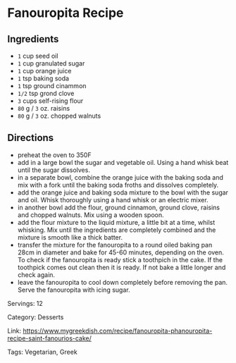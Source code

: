 # Fanouropita Recipe

## Ingredients

- `1` cup seed oil
- `1` cup granulated sugar
- `1` cup orange juice
- `1` tsp baking soda
- `1` tsp ground cinammon
- `1/2` tsp grond clove
- `3` cups self-rising flour
- `80` g / `3` oz. raisins
- `80` g / `3` oz. chopped walnuts


## Directions

- preheat the oven to 350F
- add in a large bowl the sugar and vegetable oil. Using a hand whisk beat until the sugar dissolves.
- in a separate bowl, combine the orange juice with the baking soda and mix with a fork until the baking soda froths and dissolves completely.
- add the orange juice and baking soda mixture to the bowl with the sugar and oil. Whisk thoroughly using a hand whisk or an electric mixer.
- in another bowl add the flour, ground cinnamon, ground clove, raisins and chopped walnuts. Mix using a wooden spoon.
- add the flour mixture to the liquid mixture, a little bit at a time, whilst whisking. Mix until the ingredients are completely combined and the mixture is smooth like a thick batter.
- transfer the mixture for the fanouropita to a round oiled baking pan 28cm in diameter and bake for 45-60 minutes, depending on the oven. To check if the fanouropita is ready stick a toothpich in the cake. If the toothpick comes out clean then it is ready. If not bake a little longer and check again.
- leave the fanouropita to cool down completely before removing the pan. Serve the fanouropita with icing sugar.

Servings: 12

Category: Desserts

Link: https://www.mygreekdish.com/recipe/fanouropita-phanouropita-recipe-saint-fanourios-cake/

Tags: Vegetarian, Greek